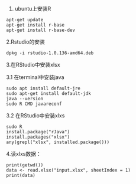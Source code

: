 1. ubuntu上安装R

```
apt-get update
apt-get install r-base
apt-get install r-base-dev
```

2.Rstudio的安装

```
dpkg -i rstudio-1.0.136-amd64.deb
```

3.在RStudio中安装xlsx

3.1 在terminal中安装java

```
sudo apt install default-jre
sudo apt-get install default-jdk
java --version
sudo R CMD javareconf

```

3.2 在RStudio中安装xlxs

```
sudo R
install.package("rJava")
install.packages("xlsx")
any(grepl("xlsx", installed.package()))
```

4.读xlxs数据：

```
print(getwd())
data <- read.xlsx("input.xlsx", sheetIndex = 1)
print(data)


```










